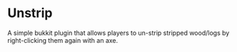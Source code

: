 # Unstrip

A simple bukkit plugin that allows players to un-strip stripped wood/logs by right-clicking them again with an axe.